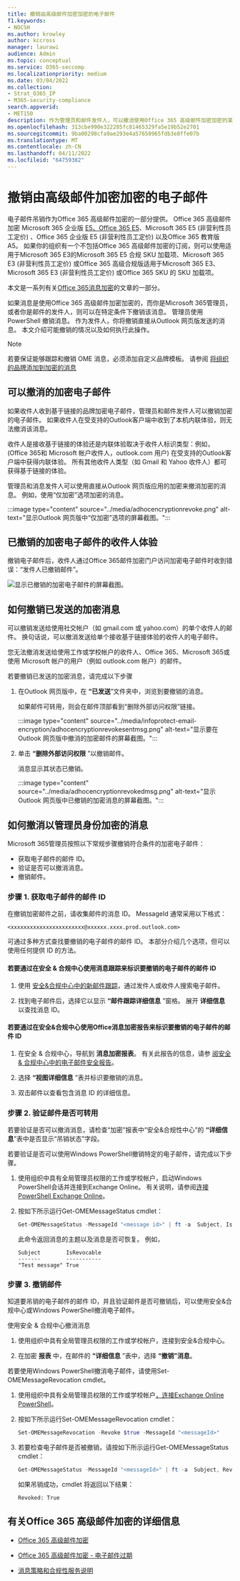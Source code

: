 ```yaml
---
title: 撤销由高级邮件加密加密的电子邮件
f1.keywords:
- NOCSH
ms.author: krowley
author: kccross
manager: laurawi
audience: Admin
ms.topic: conceptual
ms.service: O365-seccomp
ms.localizationpriority: medium
ms.date: 03/04/2022
ms.collection:
- Strat_O365_IP
- M365-security-compliance
search.appverid:
- MET150
description: 作为管理员和邮件发件人，可以撤消使用Office 365 高级邮件加密加密的某些电子邮件。
ms.openlocfilehash: 313cbe990e322285fc81465329fa5e19b52e2701
ms.sourcegitcommit: 9ba00298cfa9ae293e4a57650965fdb3e8ffe07b
ms.translationtype: MT
ms.contentlocale: zh-CN
ms.lasthandoff: 04/11/2022
ms.locfileid: "64759382"
---
```

# <a name="revoke-email-encrypted-by-advanced-message-encryption"></a>撤销由高级邮件加密加密的电子邮件

电子邮件吊销作为Office 365 高级邮件加密的一部分提供。 Office 365 高级邮件加密 Microsoft 365 企业版 [E5、Office 365 E5](https://www.microsoft.com/microsoft-365/enterprise/home)、Microsoft 365 E5 (非营利性员工定价) 、Office 365 企业版 E5 (非营利性员工定价) 以及Office 365 教育版 A5。 如果你的组织有一个不包括Office 365 高级邮件加密的订阅，则可以使用适用于Microsoft 365 E3的Microsoft 365 E5 合规 SKU 加载项、Microsoft 365 E3 (非营利性员工定价) 或Office 365 高级合规版适用于Microsoft 365 E3、Microsoft 365 E3 (非营利性员工定价) 或Office 365 SKU 的 SKU 加载项。

本文是一系列有关[Office 365消息加密](ome.md)的文章的一部分。

如果消息是使用Office 365 高级邮件加密加密的，而你是Microsoft 365管理员，或者你是邮件的发件人，则可以在特定条件下撤销该消息。 管理员使用 PowerShell 撤销消息。 作为发件人，你将撤销直接从Outlook 网页版发送的消息。 本文介绍可能撤销的情况以及如何执行此操作。

> [!NOTE]
> 若要保证能够跟踪和撤销 OME 消息，必须添加自定义品牌模板。 请参阅 [将组织的品牌添加到加密的消息](add-your-organization-brand-to-encrypted-messages.md)
  
## <a name="encrypted-emails-that-you-can-revoke"></a>可以撤消的加密电子邮件

如果收件人收到基于链接的品牌加密电子邮件，管理员和邮件发件人可以撤销加密的电子邮件。 如果收件人在受支持的Outlook客户端中收到了本机内联体验，则无法撤消该消息。

收件人是接收基于链接的体验还是内联体验取决于收件人标识类型：例如， (Office 365和 Microsoft 帐户收件人，outlook.com 用户) 在受支持的Outlook客户端中获得内联体验。 所有其他收件人类型（如 Gmail 和 Yahoo 收件人）都可获得基于链接的体验。

管理员和消息发件人可以使用直接从Outlook 网页版应用的加密来撤消加密的消息。 例如，使用“仅加密”选项加密的消息。

:::image type="content" source="../media/adhocencryptionrevoke.png" alt-text="显示Outlook 网页版中“仅加密”选项的屏幕截图。":::

## <a name="recipient-experience-for-revoked-encrypted-emails"></a>已撤销的加密电子邮件的收件人体验

撤销电子邮件后，收件人通过Office 365邮件加密门户访问加密电子邮件时收到错误：“发件人已撤销邮件”。

![显示已撤销的加密电子邮件的屏幕截图。](../media/revoked-encrypted-email.png)

## <a name="how-to-revoke-an-encrypted-message-that-you-sent"></a>如何撤销已发送的加密消息

可以撤销发送给使用社交帐户（如 gmail.com 或 yahoo.com）的单个收件人的邮件。 换句话说，可以撤消发送给单个接收基于链接体验的收件人的电子邮件。

您无法撤消发送给使用工作或学校帐户的收件人、Office 365、Microsoft 365或使用 Microsoft 帐户的用户（例如 outlook.com 帐户）的邮件。 

若要撤销已发送的加密消息，请完成以下步骤

1. 在Outlook 网页版中，在 **“已发送**”文件夹中，浏览到要撤销的消息。

   如果邮件可转用，则会在邮件顶部看到“删除外部访问权限”链接。

    :::image type="content" source="../media/infoprotect-email-encryption/adhocencryptionrevokesentmsg.png" alt-text="显示要在Outlook 网页版中撤消的加密邮件的屏幕截图。":::

2. 单击 **“删除外部访问权限** ”以撤销邮件。

   消息显示其状态已撤销。

   :::image type="content" source="../media/adhocencryptionrevokedmsg.png" alt-text="显示Outlook 网页版中已撤销的加密消息的屏幕截图。":::

## <a name="how-to-revoke-an-encrypted-message-as-an-administrator"></a>如何撤消以管理员身份加密的消息

Microsoft 365管理员按照以下常规步骤撤销符合条件的加密电子邮件：

- 获取电子邮件的邮件 ID。
- 验证是否可以撤消消息。
- 撤销邮件。

### <a name="step-1-obtain-the-message-id-of-the-email"></a>步骤 1. 获取电子邮件的邮件 ID

在撤销加密邮件之前，请收集邮件的消息 ID。 MessageId 通常采用以下格式：

`<xxxxxxxxxxxxxxxxxxxxxxx@xxxxxx.xxxx.prod.outlook.com>`  

可通过多种方式查找要撤销的电子邮件的邮件 ID。 本部分介绍几个选项，但可以使用任何提供 ID 的方法。

#### <a name="to-identify-the-message-id-of-the-email-you-want-to-revoke-by-using-message-trace-in-the-security-amp-compliance-center"></a>若要通过在安全 &amp; 合规中心使用消息跟踪来标识要撤销的电子邮件的邮件 ID

1. 使用 [安全&合规中心中的新邮件跟踪](https://blogs.technet.microsoft.com/exchange/2018/05/02/new-message-trace-in-office-365-security-compliance-center/)，通过发件人或收件人搜索电子邮件。

2. 找到电子邮件后，选择它以显示 **“邮件跟踪详细信息** ”窗格。 展开 **详细信息** 以查找消息 ID。

#### <a name="to-identify-the-message-id-of-the-email-you-want-to-revoke-by-using-office-message-encryption-reports-in-the-security-amp-compliance-center"></a>若要通过在安全&amp;合规中心使用Office消息加密报告来标识要撤销的电子邮件的邮件 ID

1. 在安全 &amp; 合规中心，导航到 **消息加密报表**。 有关此报告的信息，请参 [阅安全 &amp; 合规中心中的电子邮件安全报告](../security/office-365-security/view-email-security-reports.md)。

2. 选择 **“视图详细信息** ”表并标识要撤销的消息。

3. 双击邮件以查看包含消息 ID 的详细信息。

### <a name="step-2-verify-that-the-mail-is-revocable"></a>步骤 2. 验证邮件是否可转用

若要验证是否可以撤消消息，请检查“加密”报表中“安全&amp;合规性中心”的 **“详细信息**”表中是否显示“吊销状态”字段。

若要验证是否可以使用Windows PowerShell撤销特定的电子邮件，请完成以下步骤。

1. 使用组织中具有全局管理员权限的工作或学校帐户，启动Windows PowerShell会话并连接到Exchange Online。 有关说明，请参阅[连接 PowerShell Exchange Online](/powershell/exchange/connect-to-exchange-online-powershell)。

2. 按如下所示运行Get-OMEMessageStatus cmdlet：

     ```powershell
     Get-OMEMessageStatus -MessageId "<message id>" | ft -a  Subject, IsRevocable
     ```

   此命令返回消息的主题以及消息是否可恢复。 例如，

     ```console
     Subject        IsRevocable
     -------        -----------
     "Test message" True
     ```

### <a name="step-3-revoke-the-mail"></a>步骤 3. 撤销邮件

知道要吊销的电子邮件的邮件 ID，并且验证邮件是否可撤销后，可以使用安全&amp;合规中心或Windows PowerShell撤消电子邮件。

使用安全 &amp; 合规中心撤消消息

1. 使用组织中具有全局管理员权限的工作或学校帐户，连接到安全&合规中心。

2. 在加密 **报表** 中，在邮件的 **“详细信息** ”表中，选择 **“撤销”消息**。

若要使用Windows PowerShell撤消电子邮件，请使用Set-OMEMessageRevocation cmdlet。

1. 使用组织中具有全局管理员权限的工作或学校帐户[，连接Exchange Online PowerShell](/powershell/exchange/connect-to-exchange-online-powershell)。

2. 按如下所示运行Set-OMEMessageRevocation cmdlet：

    ```powershell
    Set-OMEMessageRevocation -Revoke $true -MessageId "<messageId>"
    ```

3. 若要检查电子邮件是否被撤销，请按如下所示运行Get-OMEMessageStatus cmdlet：

    ```powershell
    Get-OMEMessageStatus -MessageId "<messageId>" | ft -a  Subject, Revoked
    ```

    如果吊销成功，cmdlet 将返回以下结果：  

     ```console
     Revoked: True
     ```

## <a name="more-information-about-office-365-advanced-message-encryption"></a>有关Office 365 高级邮件加密的详细信息

- [Office 365 高级邮件加密](ome-advanced-message-encryption.md)

- [Office 365 高级邮件加密 - 电子邮件过期](ome-advanced-expiration.md)

- [消息策略和合规性服务说明](/office365/servicedescriptions/exchange-online-service-description/message-policy-and-compliance)